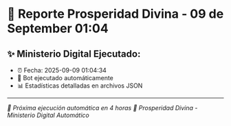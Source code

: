 # 👑 Reporte Prosperidad Divina - 09 de September 01:04

## ✨ Ministerio Digital Ejecutado:
- ⏰ Fecha: 2025-09-09 01:04:34
- 🤖 Bot ejecutado automáticamente
- 📊 Estadísticas detalladas en archivos JSON

---
*🔄 Próxima ejecución automática en 4 horas*
*👑 Prosperidad Divina - Ministerio Digital Automático*
